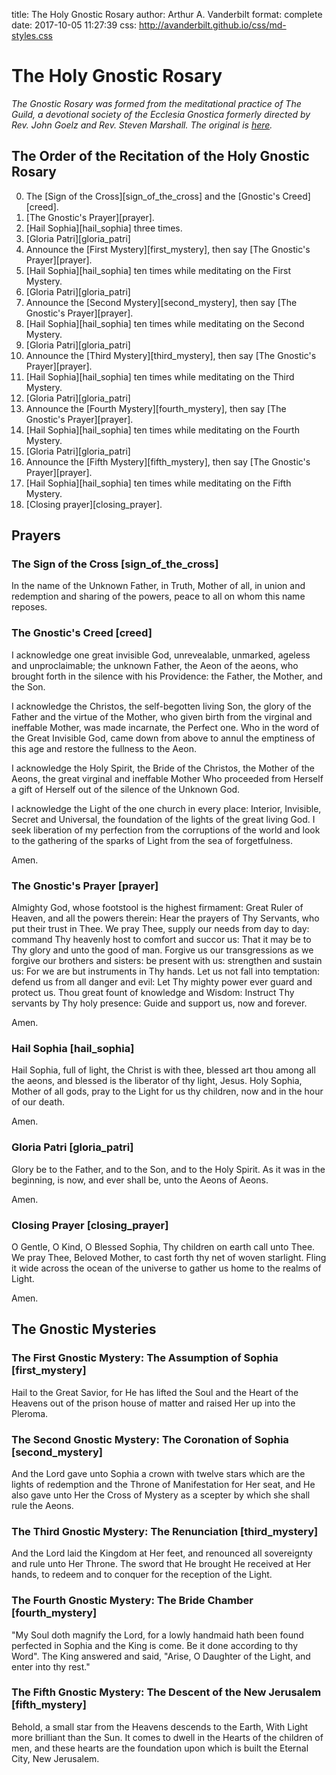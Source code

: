 title: The Holy Gnostic Rosary
author: Arthur A. Vanderbilt
format: complete
date: 2017-10-05 11:27:39
css: http://avanderbilt.github.io/css/md-styles.css

# The Holy Gnostic Rosary

_The Gnostic Rosary was formed from the meditational practice of The Guild, a devotional society of the Ecclesia Gnostica formerly directed by Rev. John Goelz and Rev. Steven Marshall. The original is [here](http://gnosis.org/library/rosary.htm)._

## The Order of the Recitation of the Holy Gnostic Rosary

0. The [Sign of the Cross][sign_of_the_cross] and the [Gnostic's Creed][creed].
0. [The Gnostic's Prayer][prayer].
0. [Hail Sophia][hail_sophia] three times.
0. [Gloria Patri][gloria_patri]
0. Announce the [First Mystery][first_mystery], then say [The Gnostic's Prayer][prayer].
0. [Hail Sophia][hail_sophia] ten times while meditating on the First Mystery.
0. [Gloria Patri][gloria_patri]
0. Announce the [Second Mystery][second_mystery], then say [The Gnostic's Prayer][prayer].
0. [Hail Sophia][hail_sophia] ten times while meditating on the Second Mystery.
0. [Gloria Patri][gloria_patri]
0. Announce the [Third Mystery][third_mystery], then say [The Gnostic's Prayer][prayer].
0. [Hail Sophia][hail_sophia] ten times while meditating on the Third Mystery.
0. [Gloria Patri][gloria_patri]
0. Announce the [Fourth Mystery][fourth_mystery], then say [The Gnostic's Prayer][prayer].
0. [Hail Sophia][hail_sophia] ten times while meditating on the Fourth Mystery.
0. [Gloria Patri][gloria_patri]
0. Announce the [Fifth Mystery][fifth_mystery], then say [The Gnostic's Prayer][prayer].
0. [Hail Sophia][hail_sophia] ten times while meditating on the Fifth Mystery.
0. [Closing prayer][closing_prayer].

## Prayers 

### The Sign of the Cross [sign_of_the_cross]

In the name of the Unknown Father, in Truth, Mother of all, in union and redemption and sharing of the powers, peace to all on whom this name reposes.

### The Gnostic's Creed [creed]

I acknowledge one great invisible God, unrevealable, unmarked, ageless and unproclaimable; the unknown Father, the Aeon of the aeons, who brought forth in the silence with his Providence: the Father, the Mother, and the Son.

I acknowledge the Christos, the self-begotten living Son, the glory of the Father and the virtue of the Mother, who given birth from the virginal and ineffable Mother, was made incarnate, the Perfect one. Who in the word of the Great Invisible God, came down from above to annul the emptiness of this age and restore the fullness to the Aeon.

I acknowledge the Holy Spirit, the Bride of the Christos, the Mother of the Aeons, the great virginal and ineffable Mother Who proceeded from Herself a gift of Herself out of the silence of the Unknown God.

I acknowledge the Light of the one church in every place: Interior, Invisible, Secret and Universal, the foundation of the lights of the great living God. I seek liberation of my perfection from the corruptions of the world and look to the gathering of the sparks of Light from the sea of forgetfulness.

Amen.

### The Gnostic's Prayer [prayer]

Almighty God, whose footstool is the highest firmament: Great Ruler of Heaven, and all the powers therein: Hear the prayers of Thy Servants, who put their trust in Thee. We pray Thee, supply our needs from day to day: command Thy heavenly host to comfort and succor us: That it may be to Thy glory and unto the good of man. Forgive us our transgressions as we forgive our brothers and sisters: be present with us: strengthen and sustain us: For we are but instruments in Thy hands. Let us not fall into temptation: defend us from all danger and evil: Let Thy mighty power ever guard and protect us. Thou great fount of knowledge and Wisdom: Instruct Thy servants by Thy holy presence: Guide and support us, now and forever.

Amen.

### Hail Sophia [hail_sophia]

Hail Sophia, full of light, the Christ is with thee, blessed art thou among all the aeons, and blessed is the liberator of thy light, Jesus. Holy Sophia, Mother of all gods, pray to the Light for us thy children, now and in the hour of our death.

Amen.

### Gloria Patri [gloria_patri]

Glory be to the Father, and to the Son, and to the Holy Spirit. As it was in the beginning, is now, and ever shall be, unto the Aeons of Aeons.

Amen.

### Closing Prayer [closing_prayer]

O Gentle, O Kind, O Blessed Sophia, Thy children on earth call unto Thee. We pray Thee, Beloved Mother, to cast forth thy net of woven starlight. Fling it wide across the ocean of the universe to gather us home to the realms of Light.

Amen.

## The Gnostic Mysteries

### The First Gnostic Mystery: The Assumption of Sophia [first_mystery]

Hail to the Great Savior, for He has lifted the Soul and the Heart of the Heavens out of the prison house of matter and raised Her up into the Pleroma.

### The Second Gnostic Mystery: The Coronation of Sophia [second_mystery]

And the Lord gave unto Sophia a crown with twelve stars which are the lights of redemption and the Throne of Manifestation for Her seat, and He also gave unto Her the Cross of Mystery as a scepter by which she shall rule the Aeons.

### The Third Gnostic Mystery: The Renunciation [third_mystery]

And the Lord laid the Kingdom at Her feet, and renounced all sovereignty and rule unto Her Throne. The sword that He brought He received at Her hands, to redeem and to conquer for the reception of the Light.


### The Fourth Gnostic Mystery: The Bride Chamber [fourth_mystery]

"My Soul doth magnify the Lord, for a lowly handmaid hath been found perfected in Sophia and the King is come. Be it done according to thy Word". The King answered and said, "Arise, O Daughter of the Light, and enter into thy rest."

### The Fifth Gnostic Mystery: The Descent of the New Jerusalem [fifth_mystery]

Behold, a small star from the Heavens descends to the Earth, With Light more brilliant than the Sun. It comes to dwell in the Hearts of the children of men, and these hearts are the foundation upon which is built the Eternal City, New Jerusalem.
